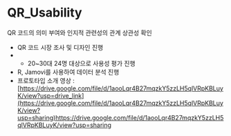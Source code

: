 # QR_Usability
QR 코드의 의미 부여와 인지적 관련성의 관계 상관성 확인
- QR 코드 시장 조사 및 디자인 진행
- - 20~30대 24명 대상으로 사용성 평가 진행
- R, Jamovi를 사용하여 데이터 분석 진행
- 프로토타입 소개 영상
: [https://drive.google.com/file/d/1aooLqr4B27mqzkY5zzLH5qlVRpKBLuyK/view?usp=drive_link](https://drive.google.com/file/d/1aooLqr4B27mqzkY5zzLH5qlVRpKBLuyK/view?usp=sharing)https://drive.google.com/file/d/1aooLqr4B27mqzkY5zzLH5qlVRpKBLuyK/view?usp=sharing
